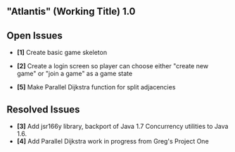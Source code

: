 "Atlantis" (Working Title) 1.0
------------------------------

Open Issues
-----------
- **[1]** Create basic game skeleton
- **[2]** Create a login screen so player can choose either "create new game" or "join a game" as a game state

- **[5]** Make Parallel Dijkstra function for split adjacencies

Resolved Issues
---------------
- **[3]** Add jsr166y library, backport of Java 1.7 Concurrency utilities to Java 1.6. 
- **[4]** Add Parallel Dijkstra work in progress from Greg's Project One
